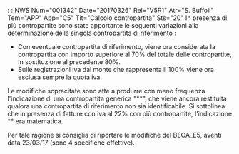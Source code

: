  :  : NWS Num="001342" Date="20170326" Rel="V5R1" Atr="S. Buffoli" Tem="APP" App="C5" Tit="Calcolo contropartita" Sts="20"
In presenza di più contropartite sono state apportante le seguenti variazioni alla determinazione della singola contropartita di riferimento : 
<ul>
<li>Con eventuale contropartita di riferimento, viene ora considerata la contropartita con importo
superiore al 70% del totale delle contropartite, in sostituzione al precedente 80%.</li> <li>Sulle registrazioni iva dal monte che rappresenta il 100% viene ora esclusa sempre la quota iva.
</li>
</ul>
Le modifiche sopracitate sono atte a produrre con meno frequenza l'indicazione di una contropartita
generica "**", che viene ancora restituita qualora una contropartita di riferimento non sia identificabile.
Si sottolinea che in presenza di fatture con iva al 22% con più contropartite, l'indicazione **  era
matematica.

Per tale ragione si consiglia di riportare le modifiche del B£OA_E5, aventi data 23/03/17 (sono 4 specifiche effettive).

